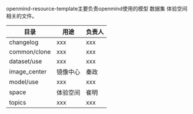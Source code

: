 openmind-resource-template主要负责openmind使用的模型 数据集 体验空间相关的文件。

| 目录 | 用途 | 负责人 |
|-------|-------|-------|
| changelog | xxx | xxx |
| common/clone | xxx | xxx |
| dataset/use | xxx | xxx |
| image_center | 镜像中心 | 秦政 |
| model/use | xxx | xxx |
| space | 体验空间 | 崔明 |
| topics | xxx | xxx|

